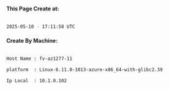 
   
#### This Page Create at:

```bash

2025-05-10 - 17:11:58 UTC

```

#### Create By Machine:

```bash

Host Name : fv-az1277-11

platform  : Linux-6.11.0-1013-azure-x86_64-with-glibc2.39

Ip Local  : 10.1.0.102

```

